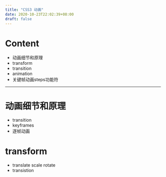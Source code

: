 ```yaml
---
title: "CSS3 动画"
date: 2020-10-23T22:02:39+08:00
draft: false
---
```

# Content
- 动画细节和原理
- transform
- transition
- animation
- 关键帧动画steps功能符
---
# 动画细节和原理
- transition
- keyframes
- 逐帧动画
# transform
- translate scale rotate
- transistion